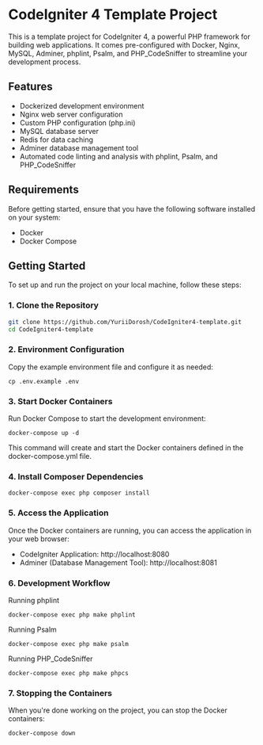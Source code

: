 # CodeIgniter 4 Template Project

This is a template project for CodeIgniter 4, a powerful PHP framework for building web applications. It comes pre-configured with Docker, Nginx, MySQL, Adminer, phplint, Psalm, and PHP_CodeSniffer to streamline your development process.

## Features

- Dockerized development environment
- Nginx web server configuration
- Custom PHP configuration (php.ini)
- MySQL database server
- Redis for data caching
- Adminer database management tool
- Automated code linting and analysis with phplint, Psalm, and PHP_CodeSniffer

## Requirements

Before getting started, ensure that you have the following software installed on your system:

- Docker
- Docker Compose

## Getting Started

To set up and run the project on your local machine, follow these steps:

### 1. Clone the Repository

```bash
git clone https://github.com/YuriiDorosh/CodeIgniter4-template.git
cd CodeIgniter4-template
```

### 2. Environment Configuration

Copy the example environment file and configure it as needed:

```
cp .env.example .env
```

### 3. Start Docker Containers

Run Docker Compose to start the development environment:

```
docker-compose up -d
```

This command will create and start the Docker containers defined in the docker-compose.yml file.

### 4. Install Composer Dependencies

```
docker-compose exec php composer install
```

### 5. Access the Application

Once the Docker containers are running, you can access the application in your web browser:

- CodeIgniter Application: http://localhost:8080
- Adminer (Database Management Tool): http://localhost:8081

### 6. Development Workflow

Running phplint

```
docker-compose exec php make phplint
```

Running Psalm

```
docker-compose exec php make psalm
```

Running PHP_CodeSniffer

```
docker-compose exec php make phpcs
```

### 7. Stopping the Containers

When you're done working on the project, you can stop the Docker containers:

```
docker-compose down
```
